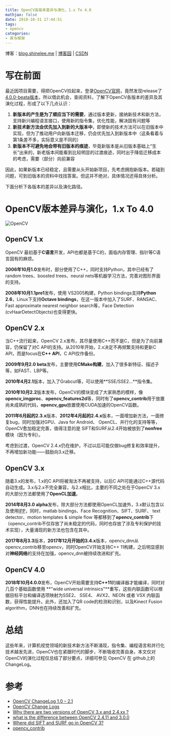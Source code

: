 ```yaml
---
title: OpenCV各版本差异与演化，1.x To 4.0
mathjax: false
date: 2018-10-31 17:44:51
tags:
- opencv
categories:
- 库与框架
---
```


博客：[blog.shinelee.me](https://blog.shinelee.me/) | [博客园](https://www.cnblogs.com/shine-lee/) | [CSDN](https://blog.csdn.net/blogshinelee)

# 写在前面

最近因项目需要，得把OpenCV捡起来，登录[OpenCV官网](https://opencv.org/)，竟然发现release了[4.0.0-beata版本](https://opencv.org/releases.html)，所以借此机会，查阅资料，了解下OpenCV各版本的差异及其演化过程，形成了以下几点认识：
1. **新版本的产生是为了顺应当下的需要**，通过版本更新，接纳新技术和新方法，支持新兴编程语言接口，使用新的指令集，优化性能，解决固有问题等
2. **新技术新方法会优先加入到新的大版本中**，即使新的技术方法可以在旧版本中实现，但为了推动用户向新版本迁移，仍会优先加入到新版本中（这条看着与第1条差不多，实际意义是不同的）
3. **新版本不可避免地会带有旧版本的痕迹**，毕竟新版本是从旧版本基础上“生长”出来的，新老版本间能看到比较明显的过渡痕迹，同时出于降低迁移成本的考虑，需要（部分）向前兼容

因此，如果新版本已经稳定，且需要从头开始新项目，先考虑拥抱新版本。若碰到问题，可到旧版本的资料中找找答案。但这并不绝对，具体情况还得具体分析。

下面分析下各版本的差异以及演化路径。

# OpenCV版本差异与演化，1.x To 4.0
![OpenCV](https://s1.ax1x.com/2018/11/18/izLDET.png)

## OpenCV 1.x

OpenCV 最初基于**C语言**开发，API也都是基于C的，面临内存管理、指针等C语言固有的麻烦。

**2006年10月1.0**发布时，部分使用了C++，同时支持Python，其中已经有了random trees、boosted trees、neural nets等机器学习方法，完善对图形界面的支持。

**2008年10月1.1pre1**发布，使用 VS2005构建，Python bindings支持**Python 2.6**，Linux下支持**Octave bindings**，在这一版本中加入了SURF、RANSAC、Fast approximate nearest neighbor search等，Face Detection (cvHaarDetectObjects)也变得更快。

## OpenCV 2.x

当C++流行起来，OpenCV 2.x发布，其尽量使用C++而不是C，但是为了向前兼容，仍保留了对C API的支持。从2010年开始，2.x决定不再频繁支持和更新C API，而是focus在**C++ API**，C API仅作备份。

**2009年9月2.0 beta**发布，主要使用**CMake构建**，加入了很多新特征、描述子等，如FAST、LBP等。

**2010年4月2.1**版本，加入了Grabcut等，可以使用**SSE/SSE2…**指令集。

**2010年10月2.2**版本发布，OpenCV的模块变成了大家熟悉的模样，像**opencv_imgproc**、**opencv_features2d**等，同时有了**opencv_contrib**用于放置尚未成熟的代码，**opencv_gpu**放置使用CUDA加速的OpenCV函数。

**2011年6月起的2.3.x**版本、**2012年4月起的2.4.x**版本，一面增加新方法，一面修复bug，同时加强对GPU、Java  for Android、 OpenCL、并行化的支持等等，OpenCV愈加稳定完善，值得注意的是 SIFT和SURF从2.4开始被放到了**nonfree** 模块（因为专利）。

考虑到过渡，OpenCV 2.4.x仍在维护，不过以后可能仅做bug修复和效率提升，不再增加新功能——鼓励向3.x迁移。

## OpenCV 3.x

随着3.x的发布，1.x的C API将被淘汰不再被支持，以后C API可能通过C++源代码自动生成。3.x与2.x不完全兼容，与2.x相比，主要的不同之处在于OpenCV 3.x 的大部分方法都使用了**OpenCL加速**。

**2014年8月3.0 alpha**发布，除大部分方法都使用OpenCL加速外，3.x默认包含以及使用[IPP](https://wiki2.org/en/Integrated_Performance_Primitives)，同时，matlab bindings、Face Recognition、SIFT、SURF、 text detector、motion templates & simple flow 等都移到了**opencv_contrib**下（opencv_contrib不仅存放了尚未稳定的代码，同时也存放了涉及专利保护的技术实现），大量涌现的新方法也包含在其中。

**2017年8月3.3**版本，**2017年12月开始的3.4.x**版本，opencv_dnn从opencv_contrib移至opencv，同时OpenCV开始支持C++ 11构建，之后明显感到对**神经网络**的支持在加强，opencv_dnn被持续改进和扩充。

## OpenCV 4.0

**2018年10月4.0.0**发布，OpenCV开始需要支持**C++11**的编译器才能编译，同时对几百个基础函数使用 **"wide universal intrinsics"**重写，这些内联函数可以根据目标平台和编译选项映射为SSE2、 SSE4、 AVX2、NEON 或者 VSX 内联函数，获得性能提升。此外，还加入了QR code的检测和识别，以及Kinect Fusion algorithm，DNN也在持续改善和扩充。

# 总结
这些年来，计算机视觉领域的新技术新方法不断涌现，指令集、编程语言和并行化技术越发先进，OpenCV也在紧跟时代的脚步，不断吸收完善自身。本文仅对OpenCV的演化过程仅总结了部分要点，详细可参见 OpenCV 在 github上的ChangeLog。

# 参考
- [OpenCV ChangeLog 1.0 – 2.1](https://github.com/opencv/opencv/wiki/ChangeLog_v10-v21)
- [OpenCV Change Logs](https://github.com/opencv/opencv/wiki/ChangeLog)
- [Why there are two versions of OpenCV 3.x and 2.4.xx ?](http://answers.opencv.org/question/92583/why-there-are-two-versions-of-opencv-3x-and-24xx/)
- [what is the difference between OpenCV 2.4.11 and 3.0.0](https://stackoverflow.com/questions/29579801/what-is-the-difference-between-opencv-2-4-11-and-3-0-0)
- [Where did SIFT and SURF go in OpenCV 3?](https://www.pyimagesearch.com/2015/07/16/where-did-sift-and-surf-go-in-opencv-3/)
- [opencv_contrib](https://github.com/opencv/opencv_contrib)


